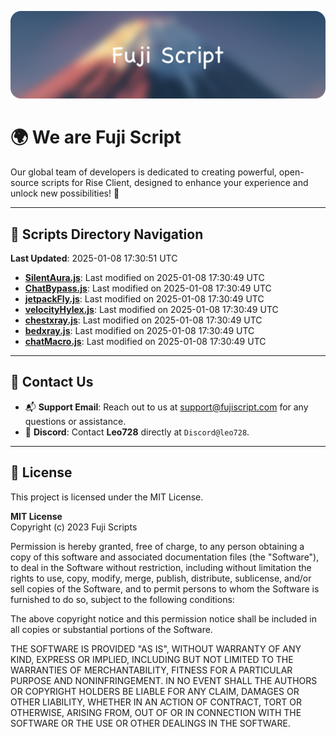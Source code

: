 ![Banner](.github/b.webp)

# 🌍 **We are Fuji Script**

Our global team of developers is dedicated to creating powerful, open-source scripts for Rise Client, designed to enhance your experience and unlock new possibilities! 🌟

---
<!-- SCRIPTS_NAVIGATION_START -->
## 📂 **Scripts Directory Navigation**

**Last Updated**: 2025-01-08 17:30:51 UTC

- **[SilentAura.js](scripts/SilentAura.js)**: Last modified on 2025-01-08 17:30:49 UTC
- **[ChatBypass.js](scripts/ChatBypass.js)**: Last modified on 2025-01-08 17:30:49 UTC
- **[jetpackFly.js](scripts/jetpackFly.js)**: Last modified on 2025-01-08 17:30:49 UTC
- **[velocityHylex.js](scripts/velocityHylex.js)**: Last modified on 2025-01-08 17:30:49 UTC
- **[chestxray.js](scripts/chestxray.js)**: Last modified on 2025-01-08 17:30:49 UTC
- **[bedxray.js](scripts/bedxray.js)**: Last modified on 2025-01-08 17:30:49 UTC
- **[chatMacro.js](scripts/chatMacro.js)**: Last modified on 2025-01-08 17:30:49 UTC

<!-- SCRIPTS_NAVIGATION_END -->

---

## 💬 **Contact Us**  
- 📬 **Support Email**: Reach out to us at [support@fujiscript.com](mailto:support@fujiscript.com) for any questions or assistance.  
- 💬 **Discord**: Contact **Leo728** directly at `Discord@leo728`.

---

## 📜 **License**

This project is licensed under the MIT License.  

**MIT License**  
Copyright (c) 2023 Fuji Scripts  

Permission is hereby granted, free of charge, to any person obtaining a copy of this software and associated documentation files (the "Software"), to deal in the Software without restriction, including without limitation the rights to use, copy, modify, merge, publish, distribute, sublicense, and/or sell copies of the Software, and to permit persons to whom the Software is furnished to do so, subject to the following conditions:  

The above copyright notice and this permission notice shall be included in all copies or substantial portions of the Software.  

THE SOFTWARE IS PROVIDED "AS IS", WITHOUT WARRANTY OF ANY KIND, EXPRESS OR IMPLIED, INCLUDING BUT NOT LIMITED TO THE WARRANTIES OF MERCHANTABILITY, FITNESS FOR A PARTICULAR PURPOSE AND NONINFRINGEMENT. IN NO EVENT SHALL THE AUTHORS OR COPYRIGHT HOLDERS BE LIABLE FOR ANY CLAIM, DAMAGES OR OTHER LIABILITY, WHETHER IN AN ACTION OF CONTRACT, TORT OR OTHERWISE, ARISING FROM, OUT OF OR IN CONNECTION WITH THE SOFTWARE OR THE USE OR OTHER DEALINGS IN THE SOFTWARE.  
